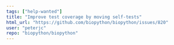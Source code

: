 ```yaml
---
tags: ["help-wanted"]
title: "Improve test coverage by moving self-tests"
html_url: "https://github.com/biopython/biopython/issues/820"
user: "peterjc"
repo: "biopython/biopython"
---
```


